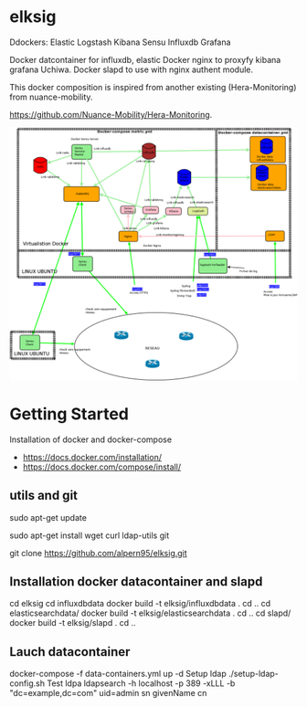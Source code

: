 # elksig

Ddockers: 
Elastic Logstash Kibana Sensu Influxdb Grafana

Docker datcontainer for influxdb, elastic
Docker nginx to proxyfy kibana grafana Uchiwa.
Docker slapd to use with nginx authent module.

This docker composition is inspired from another existing (Hera-Monitoring) from nuance-mobility.

https://github.com/Nuance-Mobility/Hera-Monitoring.

![Architecture](https://github.com/alpern95/elksig/blob/master/ELKSIG.png)

# Getting Started

Installation of docker and docker-compose
 
- https://docs.docker.com/installation/
- https://docs.docker.com/compose/install/


## utils and git

sudo apt-get update

sudo apt-get install wget curl ldap-utils git

git clone https://github.com/alpern95/elksig.git

## Installation docker datacontainer and slapd

cd elksig
cd influxdbdata
docker build -t elksig/influxdbdata .
cd ..
cd elasticsearchdata/
docker build -t elksig/elasticsearchdata .
cd ..
cd slapd/
docker build -t elksig/slapd .
cd ..

## Lauch datacontainer

docker-compose -f data-containers.yml up -d
Setup ldap
./setup-ldap-config.sh
Test ldpa
ldapsearch -h localhost -p 389 -xLLL -b "dc=example,dc=com" uid=admin sn givenName cn


